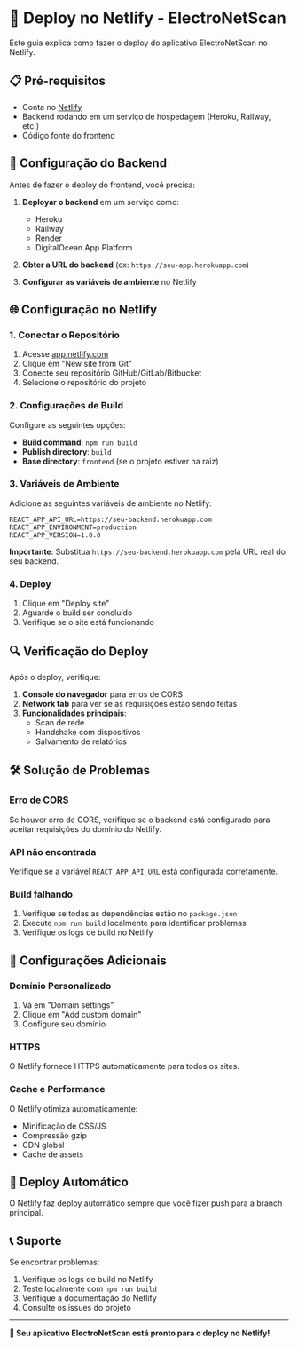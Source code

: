 # 🚀 Deploy no Netlify - ElectroNetScan

Este guia explica como fazer o deploy do aplicativo ElectroNetScan no Netlify.

## 📋 Pré-requisitos

- Conta no [Netlify](https://netlify.com)
- Backend rodando em um serviço de hospedagem (Heroku, Railway, etc.)
- Código fonte do frontend

## 🔧 Configuração do Backend

Antes de fazer o deploy do frontend, você precisa:

1. **Deployar o backend** em um serviço como:
   - Heroku
   - Railway
   - Render
   - DigitalOcean App Platform

2. **Obter a URL do backend** (ex: `https://seu-app.herokuapp.com`)

3. **Configurar as variáveis de ambiente** no Netlify

## 🌐 Configuração no Netlify

### 1. Conectar o Repositório

1. Acesse [app.netlify.com](https://app.netlify.com)
2. Clique em "New site from Git"
3. Conecte seu repositório GitHub/GitLab/Bitbucket
4. Selecione o repositório do projeto

### 2. Configurações de Build

Configure as seguintes opções:

- **Build command**: `npm run build`
- **Publish directory**: `build`
- **Base directory**: `frontend` (se o projeto estiver na raiz)

### 3. Variáveis de Ambiente

Adicione as seguintes variáveis de ambiente no Netlify:

```
REACT_APP_API_URL=https://seu-backend.herokuapp.com
REACT_APP_ENVIRONMENT=production
REACT_APP_VERSION=1.0.0
```

**Importante**: Substitua `https://seu-backend.herokuapp.com` pela URL real do seu backend.

### 4. Deploy

1. Clique em "Deploy site"
2. Aguarde o build ser concluído
3. Verifique se o site está funcionando

## 🔍 Verificação do Deploy

Após o deploy, verifique:

1. **Console do navegador** para erros de CORS
2. **Network tab** para ver se as requisições estão sendo feitas
3. **Funcionalidades principais**:
   - Scan de rede
   - Handshake com dispositivos
   - Salvamento de relatórios

## 🛠️ Solução de Problemas

### Erro de CORS

Se houver erro de CORS, verifique se o backend está configurado para aceitar requisições do domínio do Netlify.

### API não encontrada

Verifique se a variável `REACT_APP_API_URL` está configurada corretamente.

### Build falhando

1. Verifique se todas as dependências estão no `package.json`
2. Execute `npm run build` localmente para identificar problemas
3. Verifique os logs de build no Netlify

## 📱 Configurações Adicionais

### Domínio Personalizado

1. Vá em "Domain settings"
2. Clique em "Add custom domain"
3. Configure seu domínio

### HTTPS

O Netlify fornece HTTPS automaticamente para todos os sites.

### Cache e Performance

O Netlify otimiza automaticamente:
- Minificação de CSS/JS
- Compressão gzip
- CDN global
- Cache de assets

## 🔄 Deploy Automático

O Netlify faz deploy automático sempre que você fizer push para a branch principal.

## 📞 Suporte

Se encontrar problemas:
1. Verifique os logs de build no Netlify
2. Teste localmente com `npm run build`
3. Verifique a documentação do Netlify
4. Consulte os issues do projeto

---

**🎯 Seu aplicativo ElectroNetScan está pronto para o deploy no Netlify!**
